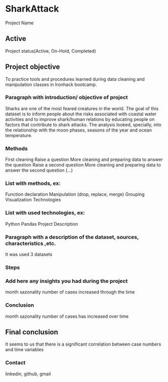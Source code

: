 # SharkAttack
Project Name

## Active
Project status(Active, On-Hold, Completed)

## Project objective
To practice tools and procedures learned during data cleaning and manipulation classes in Ironhack bootcamp. 

### Paragraph with introduction/ objective of project

Sharks are one of the most feared creatures in the world. The goal of this dataset is to inform people about the risks associated with coastal water activities and to improve shark/human relations by educating people on factors that contribute to shark attacks. The analysis looked, specially, into the relationship with the moon phases, seasons of the year and ocean temperature.

### Methods
First cleaning
Raise a question
More cleaning and preparing data to answer the question 
Raise a second question
More cleaning and preparing data to answer the second question 
(...)

### List with methods, ex:

Function declaration
Manipulation (drop, replace, merge)
Grouping
Visualization
Technologies

### List with used technologies, ex:

Python
Pandas
Project Description

### Paragraph with a description of the dataset, sources, characteristics ,etc.
It was used 3 datasets


### Steps

### Add here any insights you had during the project

month sazonality
number of cases increased through the time

### Conclusion

month sazonality
number of cases has increased over time

## Final conclusion

It seems to us that there is a significant correlation between case numbers and time variables

### Contact

linkedin, github, gmail
